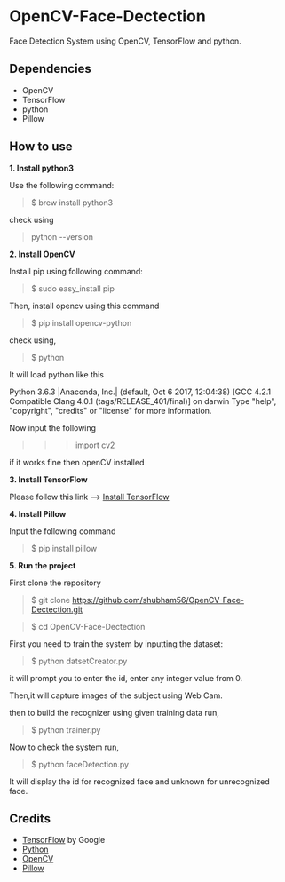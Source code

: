 # OpenCV-Face-Dectection
Face Detection System using OpenCV, TensorFlow and python.

## Dependencies
 * OpenCV
 * TensorFlow 
 * python
 * Pillow
 
## How to use

**1. Install python3** 

Use the following command:

>$ brew install python3

check using

>python --version

**2. Install OpenCV** 

Install pip using following command:

>$ sudo easy_install pip

Then, install opencv using this command

>$ pip install opencv-python

check using,

>$ python

It will load python like this

Python 3.6.3 |Anaconda, Inc.| (default, Oct  6 2017, 12:04:38) 
[GCC 4.2.1 Compatible Clang 4.0.1 (tags/RELEASE_401/final)] on darwin
Type "help", "copyright", "credits" or "license" for more information.
>>> 
Now input the following

>>>import cv2

if it works fine then openCV installed

**3. Install TensorFlow**

Please follow this link --> [Install TensorFlow](https://www.tensorflow.org/install/)

**4. Install Pillow**

Input the following command

>$ pip install pillow

**5. Run the project**

First clone the repository

>$ git clone https://github.com/shubham56/OpenCV-Face-Dectection.git

>$ cd OpenCV-Face-Dectection

First you need to train the system by inputting the dataset:

>$ python datsetCreator.py

it will prompt you to enter the id, enter any integer value from 0.

Then,it will capture images of the subject using Web Cam.

then to build the recognizer using given training data run, 

>$ python trainer.py

Now to check the system run,

>$ python faceDetection.py

It will display the id for recognized face and unknown for unrecognized face.

## Credits
* [TensorFlow](https://www.tensorflow.org/) by Google
* [Python](https://www.python.org/)
* [OpenCV](openCv.org)
* [Pillow](https://python-pillow.org/)
